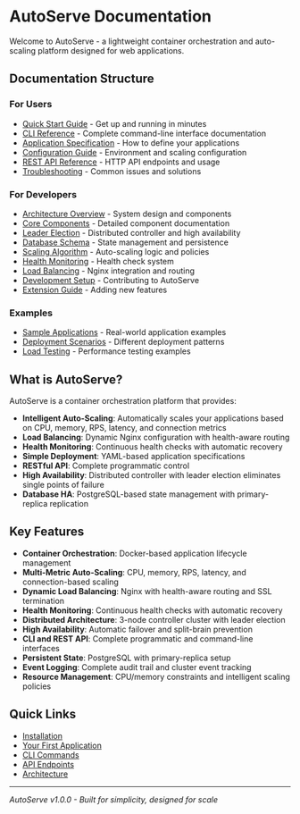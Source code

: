 # AutoServe Documentation

Welcome to AutoServe - a lightweight container orchestration and auto-scaling platform designed for web applications.

## Documentation Structure

### For Users
- [Quick Start Guide](docs/user-guide/quick-start.md) - Get up and running in minutes
- [CLI Reference](docs/user-guide/cli-reference.md) - Complete command-line interface documentation
- [Application Specification](docs/user-guide/app-spec.md) - How to define your applications
- [Configuration Guide](docs/user-guide/configuration.md) - Environment and scaling configuration
- [REST API Reference](docs/user-guide/api-reference.md) - HTTP API endpoints and usage
- [Troubleshooting](docs/user-guide/troubleshooting.md) - Common issues and solutions

### For Developers
- [Architecture Overview](docs/developer-guide/architecture.md) - System design and components
- [Core Components](docs/developer-guide/components.md) - Detailed component documentation
- [Leader Election](docs/developer-guide/leader-election.md) - Distributed controller and high availability
- [Database Schema](docs/developer-guide/database.md) - State management and persistence
- [Scaling Algorithm](docs/developer-guide/scaling.md) - Auto-scaling logic and policies
- [Health Monitoring](docs/developer-guide/health.md) - Health check system
- [Load Balancing](docs/developer-guide/load-balancing.md) - Nginx integration and routing
- [Development Setup](docs/developer-guide/development.md) - Contributing to AutoServe
- [Extension Guide](docs/developer-guide/extensions.md) - Adding new features

### Examples
- [Sample Applications](docs/examples/applications.md) - Real-world application examples
- [Deployment Scenarios](docs/examples/deployments.md) - Different deployment patterns
- [Load Testing](docs/examples/load-testing.md) - Performance testing examples

## What is AutoServe?

AutoServe is a container orchestration platform that provides:

- **Intelligent Auto-Scaling**: Automatically scales your applications based on CPU, memory, RPS, latency, and connection metrics
- **Load Balancing**: Dynamic Nginx configuration with health-aware routing
- **Health Monitoring**: Continuous health checks with automatic recovery
- **Simple Deployment**: YAML-based application specifications
- **RESTful API**: Complete programmatic control
- **High Availability**: Distributed controller with leader election eliminates single points of failure
- **Database HA**: PostgreSQL-based state management with primary-replica replication

## Key Features

- **Container Orchestration**: Docker-based application lifecycle management
- **Multi-Metric Auto-Scaling**: CPU, memory, RPS, latency, and connection-based scaling
- **Dynamic Load Balancing**: Nginx with health-aware routing and SSL termination
- **Health Monitoring**: Continuous health checks with automatic recovery
- **Distributed Architecture**: 3-node controller cluster with leader election
- **High Availability**: Automatic failover and split-brain prevention
- **CLI and REST API**: Complete programmatic and command-line interfaces
- **Persistent State**: PostgreSQL with primary-replica setup
- **Event Logging**: Complete audit trail and cluster event tracking
- **Resource Management**: CPU/memory constraints and intelligent scaling policies

## Quick Links

- [Installation](docs/user-guide/quick-start.md#installation)
- [Your First Application](docs/user-guide/quick-start.md#deploying-your-first-app)
- [CLI Commands](docs/user-guide/cli-reference.md)
- [API Endpoints](docs/user-guide/api-reference.md)
- [Architecture](docs/developer-guide/architecture.md)

---

*AutoServe v1.0.0 - Built for simplicity, designed for scale*